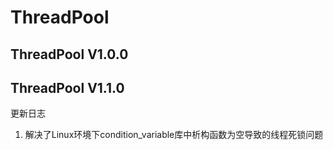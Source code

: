 # ThreadPool
## ThreadPool V1.0.0
## ThreadPool V1.1.0
更新日志
1. 解决了Linux环境下condition_variable库中析构函数为空导致的线程死锁问题
